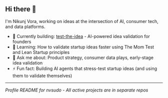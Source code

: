 ## Hi there 👋

I'm Nikunj Vora, working on ideas at the intersection of AI, consumer tech, and data platforms.

- 🔭 Currently building: [test-the-idea](https://github.com/nvsudo/test-the-idea) - AI-powered idea validation for founders
- 🌱 Learning: How to validate startup ideas faster using The Mom Test and Lean Startup principles
- 💬 Ask me about: Product strategy, consumer data plays, early-stage idea validation
- ⚡ Fun fact: Building AI agents that stress-test startup ideas (and using them to validate themselves)

---

*Profile README for nvsudo - All active projects are in separate repos*
